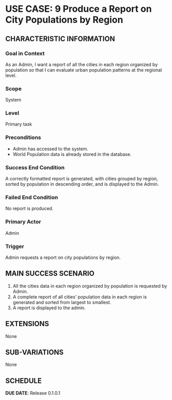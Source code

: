 # USE CASE: 9 Produce a Report on City Populations by Region

## CHARACTERISTIC INFORMATION

### Goal in Context
As an Admin, I want a report of all the cities in each region organized by population so that I can evaluate urban population patterns at the regional level.

### Scope
System

### Level
Primary task

### Preconditions
* Admin has accessed to the system.
* World Population data is already stored in the database.

### Success End Condition
A correctly formatted report is generated, with cities grouped by region, sorted by population in descending order, and is displayed to the Admin.

### Failed End Condition
No report is produced.

### Primary Actor
Admin

### Trigger
Admin requests a report on city populations by region.

## MAIN SUCCESS SCENARIO
1.	All the cities data in each region organized by population is requested by Admin.
2.	A complete report of all cities’ population data in each region is generated and sorted from largest to smallest.
3.	A report is displayed to the admin.

## EXTENSIONS
None

## SUB-VARIATIONS
None

## SCHEDULE

**DUE DATE**: Release 0.1.0.1